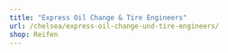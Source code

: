 ```yaml
---
title: "Express Oil Change & Tire Engineers"
url: /chelsea/express-oil-change-und-tire-engineers/
shop: Reifen
---
```

